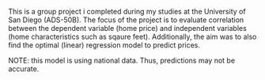 This is a group project i completed during my studies at the University of San Diego (ADS-50B).
The focus of the project is to evaluate correlation between the dependent variable (home price) and independent variables (home characteristics such as sqaure feet).
Additionally, the aim was to also find the optimal (linear) regression model to predict prices.

NOTE: this model is using national data. Thus, predictions may not be accurate. 
